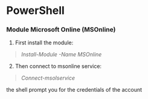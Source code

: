# PowerShell
### Module Microsoft Online (MSOnline)

1. First install the module: 

> *Install-Module -Name MSOnline*

2. Then connect to msonline service:

>*Connect-msolservice*

the shell prompt you for the credentials of the account





